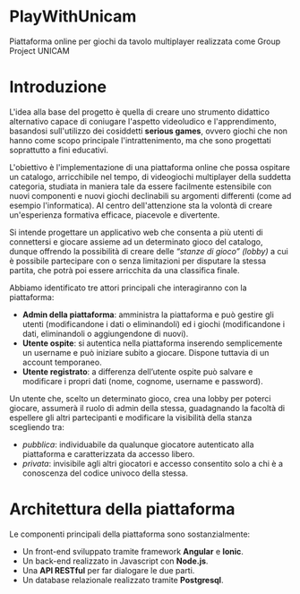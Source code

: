 # PlayWithUnicam
Piattaforma online per giochi da tavolo multiplayer realizzata come Group Project UNICAM

# Introduzione
L'idea alla base del progetto è quella di creare uno strumento didattico alternativo capace di coniugare l'aspetto videoludico e l'apprendimento, basandosi sull'utilizzo dei cosiddetti **serious games**, ovvero giochi che non hanno come scopo principale l'intrattenimento, ma che sono progettati soprattutto a fini educativi.

L'obiettivo è l'implementazione di una piattaforma online che possa ospitare un catalogo, arricchibile nel tempo, di videogiochi multiplayer della suddetta categoria, studiata in maniera tale da essere facilmente estensibile con nuovi componenti e nuovi giochi declinabili su argomenti differenti (come ad esempio l'informatica).
Al centro dell'attenzione sta la volontà di creare un'esperienza formativa efficace, piacevole e divertente.

Si intende progettare un applicativo web che consenta a più utenti di connettersi e giocare assieme ad un determinato gioco del catalogo, dunque offrendo la possibilità di creare delle *“stanze di gioco” (lobby)* a cui è possibile partecipare con o senza limitazioni per disputare la stessa partita, che potrà poi essere arricchita da una classifica finale.

Abbiamo identificato tre attori principali che interagiranno con la piattaforma:
* **Admin della piattaforma**: amministra la piattaforma e può gestire gli utenti (modificandone i dati o eliminandoli) ed i giochi (modificandone i dati, eliminandoli o aggiungendone di nuovi).
* **Utente ospite**: si autentica nella piattaforma inserendo semplicemente un username e può iniziare subito a giocare. Dispone tuttavia di un account temporaneo.
* **Utente registrato**: a differenza dell’utente ospite può salvare e modificare i propri dati (nome, cognome, username e password).

Un utente che, scelto un determinato  gioco, crea una lobby per poterci giocare, assumerà il ruolo di admin della stessa, guadagnando la facoltà di espellere gli altri partecipanti e modificare la visibilità della stanza scegliendo tra:
* *pubblica*: individuabile da qualunque giocatore autenticato alla piattaforma e caratterizzata da accesso libero.
* *privata*: invisibile agli altri giocatori e accesso consentito solo a chi è a conoscenza del codice univoco della stessa.

# Architettura della piattaforma
Le componenti principali della piattaforma sono sostanzialmente: 

* Un front-end sviluppato tramite framework **Angular** e **Ionic**.
* Un back-end realizzato in	Javascript con **Node.js**.
* Una **API RESTful** per far dialogare le due parti.
* Un database relazionale realizzato tramite **Postgresql**.
